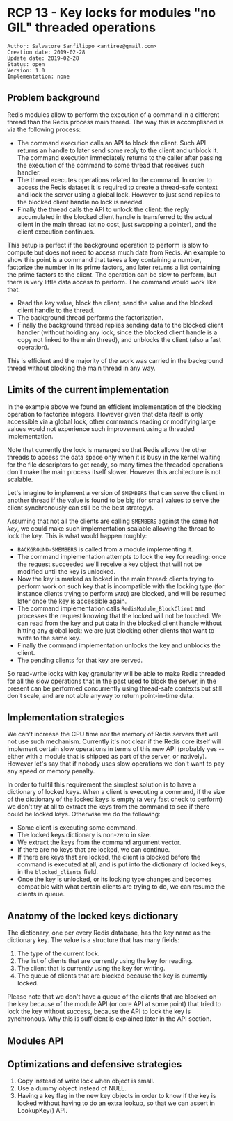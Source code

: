 RCP 13 - Key locks for modules "no GIL" threaded operations
===

    Author: Salvatore Sanfilippo <antirez@gmail.com>
    Creation date: 2019-02-28
    Update date: 2019-02-28
    Status: open
    Version: 1.0
    Implementation: none

## Problem background

Redis modules allow to perform the execution of a command in a different thread
than the Redis process main thread. The way this is accomplished is via the
following process:

* The command execution calls an API to block the client. Such API returns an handle to later send some reply to the client and unblock it. The command execution immediately returns to the caller after passing the execution of the command to some thread that receives such handler.
* The thread executes operations related to the command. In order to access the Redis dataset it is required to create a thread-safe context and lock the server using a global lock. However to just send replies to the blocked client handle no lock is needed.
* Finally the thread calls the API to unlock the client: the reply accumulated in the blocked client handle is transferred to the actual client in the main thread (at no cost, just swapping a pointer), and the client execution continues.

This setup is perfect if the background operation to perform is slow to compute
but does not need to access much data from Redis. An example to show this point
is a command that takes a key containing a number, factorize the number in its
prime factors, and later returns a list containing the prime factors to the
client. The operation can be slow to perform, but there is very little data
access to perform. The command would work like that:

* Read the key value, block the client, send the value and the blocked client handle to the thread.
* The background thread performs the factorization.
* Finally the background thread replies sending data to the blocked client handler (without holding any lock, since the blocked client handle is a copy not linked to the main thread), and unblocks the client (also a fast operation).

This is efficient and the majority of the work was carried in the background thread without blocking the main thread in any way.

## Limits of the current implementation

In the example above we found an efficient implementation of the blocking
operation to factorize integers. However given that data itself is only accessible
via a global lock, other commands reading or modifying large values would not
experience such improvement using a threaded implementation.

Note that currently the lock is managed so that Redis allows the other threads
to access the data space only when it is busy in the kernel waiting for the
file descriptors to get ready, so many times the threaded operations don't make
the main process itself slower. However this architecture is not scalable.

Let's imagine to implement a version of `SMEMBERS` that can serve the client in
another thread if the value is found to be big (for small values to serve the
client synchronously can still be the best strategy).

Assuming that not all the clients are calling `SMEMBERS` against the same
*hot key*, we could make such implementation scalable allowing the thread to
lock the key. This is what would happen roughly:

* `BACKGROUND-SMEMBERS` is called from a module implementing it.
* The command implementation attempts to lock the key for reading: once the request succeeded we'll receive a key object that will not be modified until the key is unlocked.
* Now the key is marked as locked in the main thread: clients trying to perform work on such key that is incompatible with the locking type (for instance clients trying to perform `SADD`) are blocked, and will be resumed later once the key is accessible again.
* The command implementation calls `RedisModule_BlockClient` and processes the request knowing that the locked will not be touched. We can read from the key and put data in the blocked client handle without hitting any global lock: we are just blocking other clients that want to write to the same key.
* Finally the command implementation unlocks the key and unblocks the client.
* The pending clients for that key are served.

So read-write locks with key granularity will be able to make Redis threaded
for all the slow operations that in the past used to block the server, in the
present can be performed concurrently using thread-safe contexts but still don't
scale, and are not able anyway to return point-in-time data.

## Implementation strategies

We can't increase the CPU time nor the memory of Redis servers that will not
use such mechanism. Currently it's not clear if the Redis core itself will
implement certain slow operations in terms of this new API (probably yes -- either
with a module that is shipped as part of the server, or natively). However
let's say that if nobody uses slow operations we don't want to pay any speed
or memory penalty.

In order to fullfil this requirement the simplest solution is to have a
dictionary of locked keys. When a client is executing a command, if the size
of the dictionary of the locked keys is empty (a very fast check to perform)
we don't try at all to extract the keys from the command to see if there could
be locked keys. Otherwise we do the following:

* Some client is executing some command.
* The locked keys dictionary is non-zero in size.
* We extract the keys from the command argument vector.
* If there are no keys that are locked, we can continue.
* If there are keys that are locked, the client is blocked before the command is executed at all, and is put into the dictionary of locked keys, in the `blocked_clients` field.
* Once the key is unlocked, or its locking type changes and becomes compatible with what certain clients are trying to do, we can resume the clients in queue.

## Anatomy of the locked keys dictionary

The dictionary, one per every Redis database, has the key name as the dictionary
key. The value is a structure that has many fields:

1. The type of the current lock.
2. The list of clients that are currently using the key for reading.
3. The client that is currently using the key for writing.
4. The queue of clients that are blocked because the key is currently locked.

Please note that we don't have a queue of the clients that are blocked on the
key because of the module API (or core API at some point) that tried to lock
the key without success, because the API to lock the key is synchronous.
Why this is sufficient is explained later in the API section.

## Modules API

## Optimizations and defensive strategies

1. Copy instead of write lock when object is small.
2. Use a dummy object instead of NULL.
3. Having a key flag in the new key objects in order to know if the key is locked without having to do an extra lookup, so that we can assert in LookupKey() API.

